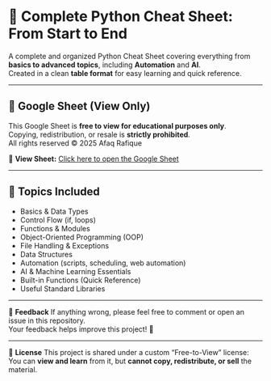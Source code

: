 # 🐍 Complete Python Cheat Sheet: From Start to End

A complete and organized Python Cheat Sheet covering everything from **basics to advanced topics**, including **Automation** and **AI**.  
Created in a clean **table format** for easy learning and quick reference.

---

## 📄 Google Sheet (View Only)
This Google Sheet is **free to view for educational purposes only**.  
Copying, redistribution, or resale is **strictly prohibited**.  
All rights reserved © 2025 Afaq Rafique  

🔗 **View Sheet:** [Click here to open the Google Sheet](https://docs.google.com/spreadsheets/d/1Gi-SCeHu2yrZZkzKPaGTwFt6kqlFVzyCRg9Q8UAQK7I/edit?gid=0#gid=0)

---

## 🧠 Topics Included
- Basics & Data Types  
- Control Flow (if, loops)  
- Functions & Modules  
- Object-Oriented Programming (OOP)  
- File Handling & Exceptions  
- Data Structures  
- Automation (scripts, scheduling, web automation)  
- AI & Machine Learning Essentials  
- Built-in Functions (Quick Reference)  
- Useful Standard Libraries  

---

💬 **Feedback**
If anything wrong, please feel free to comment or open an issue in this repository.  
Your feedback helps improve this project! 🙌  

---

📜 **License**
This project is shared under a custom “Free-to-View” license:  
You can **view and learn** from it, but **cannot copy, redistribute, or sell** the material.
